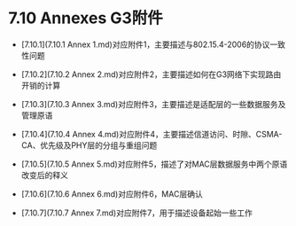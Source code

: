 # 7.10 Annexes G3附件

 * [7.10.1](7.10.1 Annex 1.md)对应附件1，主要描述与802.15.4-2006的协议一致性问题

 * [7.10.2](7.10.2 Annex 2.md)对应附件2，主要描述如何在G3网络下实现路由开销的计算

 * [7.10.3](7.10.3 Annex 3.md)对应附件3，主要描述是适配层的一些数据服务及管理原语

 * [7.10.4](7.10.4 Annex 4.md)对应附件4，主要描述信道访问、时隙、CSMA-CA、优先级及PHY层的分组与重组问题

 * [7.10.5](7.10.5 Annex 5.md)对应附件5，描述了对MAC层数据服务中两个原语改变后的释义

 * [7.10.6](7.10.6 Annex 6.md)对应附件6，MAC层确认

 * [7.10.7](7.10.7 Annex 7.md)对应附件7，用于描述设备起始一些工作
